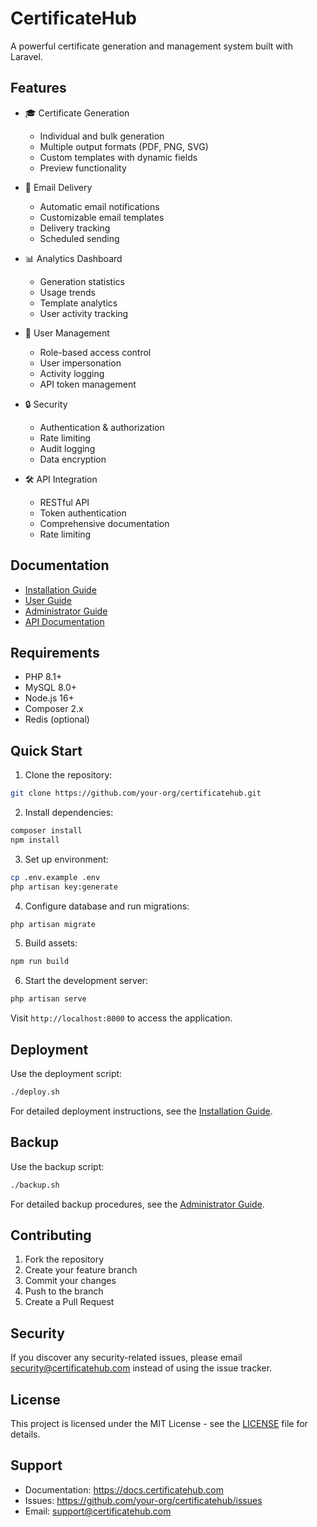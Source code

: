 # CertificateHub

A powerful certificate generation and management system built with Laravel.

## Features

- 🎓 Certificate Generation
  - Individual and bulk generation
  - Multiple output formats (PDF, PNG, SVG)
  - Custom templates with dynamic fields
  - Preview functionality

- 📧 Email Delivery
  - Automatic email notifications
  - Customizable email templates
  - Delivery tracking
  - Scheduled sending

- 📊 Analytics Dashboard
  - Generation statistics
  - Usage trends
  - Template analytics
  - User activity tracking

- 👥 User Management
  - Role-based access control
  - User impersonation
  - Activity logging
  - API token management

- 🔒 Security
  - Authentication & authorization
  - Rate limiting
  - Audit logging
  - Data encryption

- 🛠 API Integration
  - RESTful API
  - Token authentication
  - Comprehensive documentation
  - Rate limiting

## Documentation

- [Installation Guide](docs/installation.md)
- [User Guide](docs/user-guide.md)
- [Administrator Guide](docs/admin-guide.md)
- [API Documentation](resources/docs/api/v1/openapi.yaml)

## Requirements

- PHP 8.1+
- MySQL 8.0+
- Node.js 16+
- Composer 2.x
- Redis (optional)

## Quick Start

1. Clone the repository:
```bash
git clone https://github.com/your-org/certificatehub.git
```

2. Install dependencies:
```bash
composer install
npm install
```

3. Set up environment:
```bash
cp .env.example .env
php artisan key:generate
```

4. Configure database and run migrations:
```bash
php artisan migrate
```

5. Build assets:
```bash
npm run build
```

6. Start the development server:
```bash
php artisan serve
```

Visit `http://localhost:8000` to access the application.

## Deployment

Use the deployment script:
```bash
./deploy.sh
```

For detailed deployment instructions, see the [Installation Guide](docs/installation.md).

## Backup

Use the backup script:
```bash
./backup.sh
```

For detailed backup procedures, see the [Administrator Guide](docs/admin-guide.md).

## Contributing

1. Fork the repository
2. Create your feature branch
3. Commit your changes
4. Push to the branch
5. Create a Pull Request

## Security

If you discover any security-related issues, please email security@certificatehub.com instead of using the issue tracker.

## License

This project is licensed under the MIT License - see the [LICENSE](LICENSE) file for details.

## Support

- Documentation: https://docs.certificatehub.com
- Issues: https://github.com/your-org/certificatehub/issues
- Email: support@certificatehub.com
